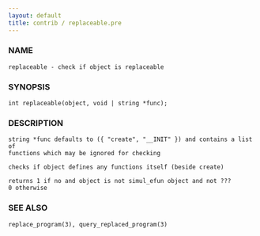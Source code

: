 ```yaml
---
layout: default
title: contrib / replaceable.pre
---
```


### NAME

    replaceable - check if object is replaceable

### SYNOPSIS

    int replaceable(object, void | string *func);

### DESCRIPTION

    string *func defaults to ({ "create", "__INIT" }) and contains a list of
    functions which may be ignored for checking

    checks if object defines any functions itself (beside create)

    returns 1 if no and object is not simul_efun object and not ???
    0 otherwise

### SEE ALSO

    replace_program(3), query_replaced_program(3)
